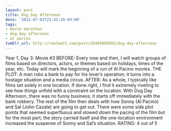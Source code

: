 ```yaml
---
layout: post
title: Dog Day Afternoon
date: '2012-07-03T22:45:20-04:00'
tags:
- movie marathon
- dog day afternoon
- al pacino
tumblr_url: http://reelmatt.com/post/26464956893/dog-day-afternoon
---
```

Year 1, Day 3: Movie #3
BEFORE: Every now and then, I will watch groups of films based on directors, actors, or themes based on holidays, times of the year, etc. Today will mark the beginning of a run of Al Pacino movies.
THE PLOT: A man robs a bank to pay for his lover’s operation; it turns into a hostage situation and a media circus.
AFTER: As a whole, I typically like films set solely in one location. If done right, I find it extremely riveting to see how things unfold with a constraint on the location. With Dog Day Afternoon, there was no funny business; it starts off immediately with the bank robbery. The rest of the film then deals with how Sonny (Al Pacino) and Sal (John Cazale) are going to get out.
There were some side plot points that seemed superfluous and slowed down the pacing of the film but for the most part, the story carried itself and the one-location environment increased the suspense of Sonny and Sal’s situation.
RATING: 4 out of 5
